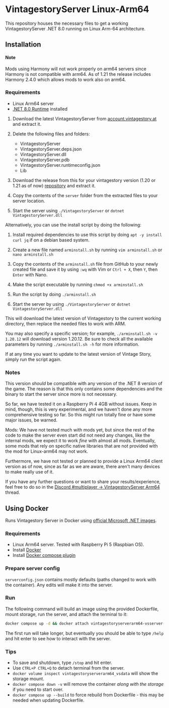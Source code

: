 # VintagestoryServer Linux-Arm64

This repository houses the necessary files to get a working VintagestoryServer .NET 8.0 running on Linux Arm-64 architecture.

## Installation

#### Note
Mods using Harmony will not work properly on arm64 servers since Harmony is not compatible with arm64.
As of 1.21 the release includes Harmony 2.4.0 which allows mods to work also on arm64.

### Requirements
- Linux Arm64 server
- [.NET 8.0 Runtime](https://dotnet.microsoft.com/en-us/download/dotnet/8.0) installed

1. Download the latest VintagestoryServer from [account.vintagestory.at](https://account.vintagestory.at/) and extract it.
2. Delete the following files and folders:
   - VintagestoryServer
   - VintagestoryServer.deps.json
   - VintagestoryServer.dll
   - VintagestoryServer.pdb
   - VintagestoryServer.runtimeconfig.json
   - Lib

3. Download the release from this for your vintagestory version (1.20 or 1.21 as of now) [repository](https://github.com/anegostudios/VintagestoryServerArm64/releases) and extract it.

4. Copy the contents of the `server` folder from the extracted files to your server location.

5. Start the server using `./VintagestoryServer` or `dotnet VintagestoryServer.dll`

Alternatively, you can use the install script by doing the following:
1. Install required dependencies to use this script by doing `apt -y install curl jq` if on a debian based system. 

2. Create a new file named `arminstall.sh` by running `vim arminstall.sh` or `nano arminstall.sh`

3. Copy the contents of the `arminstall.sh` file from GitHub to your newly created file and save it by using `:wq` with Vim or `Ctrl + X`, then `Y`, then `Enter` with Nano.

4. Make the script executable by running `chmod +x arminstall.sh`

5. Run the script by doing `./arminstall.sh`

6. Start the server by using `./VintagestoryServer` or `dotnet VintagestoryServer.dll`

This will download the latest version of Vintagestory to the current working directory, then replace the needed files to work with ARM.

You may also specify a specific version; for example, `./arminstall.sh -v 1.20.12` will download version 1.20.12. Be sure to check all the available parameters by running `./arminstall.sh -h` for more information.

If at any time you want to update to the latest version of Vintage Story, simply run the script again.

### Notes
This version *should* be compatible with any version of the .NET 8 version of the game. The reason is that this only contains some dependencies and the binary to start the server since more is not necessary.

So far, we have tested it on a Raspberry Pi 4 4GB without issues. Keep in mind, though, this is very experimental, and we haven't done any more comprehensive testing so far. So this might run totally fine or have some major issues, be warned.

Mods: We have not tested much with mods yet, but since the rest of the code to make the server even start did not need any changes, like the internal mods, we expect it to work *fine* with almost all mods. Eventually, some mods that rely on specific native libraries that are not provided with the mod for Linux-arm64 may not work.

Furthermore, we have not tested or planned to provide a Linux Arm64 client version as of now, since as far as we are aware, there aren't many devices to make really use of it.

If you have any further questions or want to share your results/experience, feel free to do so in the [Discord #multiplayer -> VintagestoryServer Arm64](https://discord.com/channels/302152934249070593/1128220205181587516) thread.


## Using Docker

Runs Vintagestory Server in Docker using [official Microsoft .NET images](https://learn.microsoft.com/en-us/dotnet/core/docker/introduction).

### Requirements
- Linux Arm64 server. Tested with Raspberry Pi 5 (Raspbian OS).
- Install [Docker](https://www.docker.com/get-started/)
- Install [Docker compose plugin](https://docs.docker.com/compose/install/linux/#install-using-the-repository)

### Prepare server config
`serverconfig.json` contains mostly defaults (paths changed to work with the container). Any edits will make it into the server.

### Run
The following command will build an image using the provided Dockerfile, mount storage, run the server, and attach the terminal to it:
```bash
docker compose up -d && docker attach vintagestoryserverarm64-vsserver-1
```

The first run will take longer, but eventually you should be able to type `/help` and hit enter to see how to interact with the server.

### Tips

* To save and shutdown, type `/stop` and hit enter.
* Use `CTRL+P CTRL+Q` to detach terminal from the server.
* `docker volume inspect vintagestoryserverarm64_vsdata` will show the storage mount.
* `docker compose down -v` will remove the container _along with the storage_ if you need to start over.
* `docker compose up --build` to force rebuild from Dockerfile - this may be needed when updating Dockerfile.
